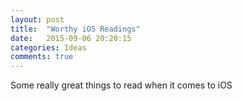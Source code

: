 ```yaml
---
layout: post
title:  "Worthy iOS Readings"
date:   2015-09-06 20:20:15
categories: Ideas
comments: true
---
```


Some really great things to read when it comes to iOS